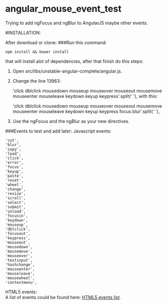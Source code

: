 angular_mouse_event_test
========================

Trying to add ngFocus and ngBlur to AngularJS maybe other events.

#INSTALLATION:

After download or clone:
###Run this command:

    npm install && bower install

that will install alot of dependencies, after that finish do this steps:

1. Open src/libs/unstable-angular-complete/angular.js.
2. Change the line 13963:

    'click dblclick mousedown mouseup mouseover mouseout mousemove mouseenter mouseleave keydown keyup keypress'.split(' '),
with this:

    'click dblclick mousedown mouseup mouseover mouseout mousemove mouseenter mouseleave keydown keyup keypress focus blur'.split(' '),
3. Use the ngFocus and the ngBlur as your new directives.

###Events to test and add later:
Javascript events:

    'cut',
    'blur',
    'copy',
    'load',
    'click',
    'error',
    'focus',
    'keyup',
    'paste',
    'reset',
    'wheel',
    'change',
    'resize',
    'scroll',
    'select',
    'submit',
    'unload',
    'focusin',
    'keydown',
    'mouseup',
    'dblclick',
    'focusout',
    'keypress',
    'mouseout',
    'mousedown',
    'mousemove',
    'mouseover',
    'textinput',
    'hashchange',
    'mouseenter',
    'mouseleave',
    'mousewheel',
    'contextmenu',
HTML5 events:  
A list of events could be found here:
[HTML5 events list](http://www.quackit.com/html_5/tags/html_5_event_handler_content_attributes.cfm).
